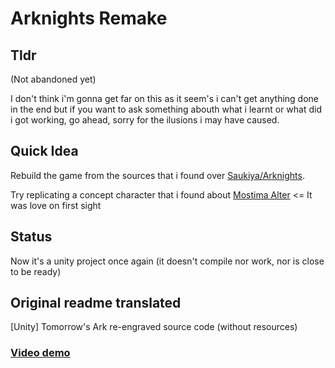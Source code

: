 # Arknights Remake

## Tldr

(Not abandoned yet)

I don't think i'm gonna get far on this as it seem's i can't get anything done in the end but if you want to ask something abouth what i learnt or what did i got working, go ahead, sorry for the ilusions i may have caused.

## Quick Idea

Rebuild the game from the sources that i found over [Saukiya/Arknights](https://github.com/Saukiya/Arknights).

Try replicating a concept character that i found about [Mostima Alter](https://www.bilibili.com/video/BV17u411f78c) <= It was love on first sight

## Status

Now it's a unity project once again (it doesn't compile nor work, nor is close to be ready)

## Original readme translated

[Unity] Tomorrow's Ark re-engraved source code (without resources)

### [Video demo](https://www.bilibili.com/video/BV15U4y1H7LX)